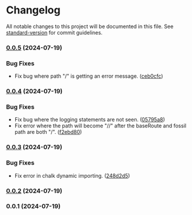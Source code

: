 # Changelog

All notable changes to this project will be documented in this file. See [standard-version](https://github.com/conventional-changelog/standard-version) for commit guidelines.

### [0.0.5](https://github.com/tralsejr/dino-docs-api/compare/v0.0.4...v0.0.5) (2024-07-19)


### Bug Fixes

* Fix bug where path "/" is getting an error message. ([ceb0cfc](https://github.com/tralsejr/dino-docs-api/commit/ceb0cfc402c68d079896bd9d0481c0a3d68335da))

### [0.0.4](https://github.com/tralsejr/dino-docs-api/compare/v0.0.3...v0.0.4) (2024-07-19)


### Bug Fixes

* Fix bug where the logging statements are not seen. ([05795a8](https://github.com/tralsejr/dino-docs-api/commit/05795a8b6d03f626101ff4566fdc70048f4190bf))
* Fix error where the path will become "//" after the baseRoute and fossil path are both "/". ([f2ebd80](https://github.com/tralsejr/dino-docs-api/commit/f2ebd80da190c7c57f00fb3ec47171df255f9323))

### [0.0.3](https://github.com/tralsejr/dino-docs-api/compare/v0.0.2...v0.0.3) (2024-07-19)


### Bug Fixes

* Fix error in chalk dynamic importing. ([248d2d5](https://github.com/tralsejr/dino-docs-api/commit/248d2d5d50ef24eee39066652131559d7b6f72ff))

### [0.0.2](https://github.com/tralsejr/dino-docs-api/compare/v0.0.1...v0.0.2) (2024-07-19)

### 0.0.1 (2024-07-19)
